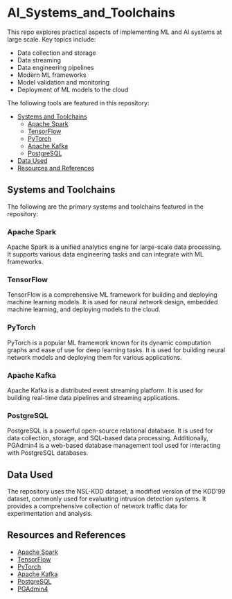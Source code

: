 # AI_Systems_and_Toolchains

This repo explores practical aspects of implementing ML and AI systems at large scale. Key topics include:
* Data collection and storage
* Data streaming
* Data engineering pipelines
* Modern ML frameworks
* Model validation and monitoring
* Deployment of ML models to the cloud

The following tools are featured in this repository:

- [Systems and Toolchains](#systems-and-toolchains)
  - [Apache Spark](#apache-spark)
  - [TensorFlow](#tensorflow)
  - [PyTorch](#pytorch)
  - [Apache Kafka](#apache-kafka)
  - [PostgreSQL](#postgresql)
- [Data Used](#data-used)
- [Resources and References](#resources-and-references)

## Systems and Toolchains
The following are the primary systems and toolchains featured in the repository:

### Apache Spark
Apache Spark is a unified analytics engine for large-scale data processing. It supports various data engineering tasks and can integrate with ML frameworks.

### TensorFlow
TensorFlow is a comprehensive ML framework for building and deploying machine learning models. It is used for neural network design, embedded machine learning, and deploying models to the cloud.

### PyTorch
PyTorch is a popular ML framework known for its dynamic computation graphs and ease of use for deep learning tasks. It is used for building neural network models and deploying them for various applications.

### Apache Kafka
Apache Kafka is a distributed event streaming platform. It is used for building real-time data pipelines and streaming applications.

### PostgreSQL
PostgreSQL is a powerful open-source relational database. It is used for data collection, storage, and SQL-based data processing. Additionally, PGAdmin4 is a web-based database management tool used for interacting with PostgreSQL databases.

## Data Used
The repository uses the NSL-KDD dataset, a modified version of the KDD'99 dataset, commonly used for evaluating intrusion detection systems. It provides a comprehensive collection of network traffic data for experimentation and analysis.

## Resources and References
- [Apache Spark](https://spark.apache.org/)
- [TensorFlow](https://www.tensorflow.org/)
- [PyTorch](https://pytorch.org/)
- [Apache Kafka](https://kafka.apache.org/)
- [PostgreSQL](https://www.postgresql.org/)
- [PGAdmin4](https://www.pgadmin.org/)

